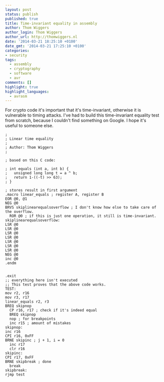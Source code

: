 ```yaml
---
layout: post
status: publish
published: true
title: Time-invariant equality in assembly
author: Thom Wiggers
author_login: Thom Wiggers
author_url: http://thomwiggers.nl
date: '2014-03-21 18:25:10 +0100'
date_gmt: '2014-03-21 17:25:10 +0100'
categories:
- security
tags:
  - assembly
  - cryptography
  - software
  - avr
comments: []
highlight: true
highlight_languages:
  - avrasm
---
```


<p>For crypto code it's important that it's time-invariant, otherwise it is
vulnerable to timing attacks. I've had to build this time-invariant equality
test from scratch, because I couldn't find something on Google. I hope it's
useful to someone else. </p>

<!--more-->

```avrasm
;
; Linear time equality
;
; Author: Thom Wiggers
;

; based on this C code:

; int equals (int a, int b) {
;   unsigned long long t = a ^ b;
;   return 1-((-t) >> 63);
; }

; stores result in first argument
.macro linear_equals ; register A, register B
EOR @0, @1
NEG @0
BRVS skiplinearequalsoverflow ; I don't know how else to take care of the overflow.
  ROR @0 ; if this is just one operation, it still is time-invariant.
skiplinearequalsoverflow:
LSR @0
LSR @0
LSR @0
LSR @0
LSR @0
LSR @0
LSR @0
NEG @0
inc @0
.endm


.exit
;; everything here isn't executed
;; This test proves that the above code works.
TEST:
mov r2, r16
mov r3, r17
linear_equals r2, r3
BREQ skipnop
  CP r16, r17 ; check if it's indeed equal
  BREQ skipnop
  nop ; for breakpoints
  inc r15 ; amount of mistakes
skipnop:
inc r16
CPI r16, 0xFF
BRNE skipinc ; j + 1, i = 0
  inc r17
  clr r16
skipinc:
CPI r17, 0xFF
BRNE skipbreak ; done
  break
skipbreak:
rjmp test
```
